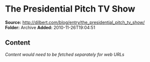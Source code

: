 # The Presidential Pitch TV Show

**Source:** http://dilbert.com/blog/entry/the_presidential_pitch_tv_show/
**Folder:** Archive
**Added:** 2010-11-26T19:04:51




## Content
*Content would need to be fetched separately for web URLs*
